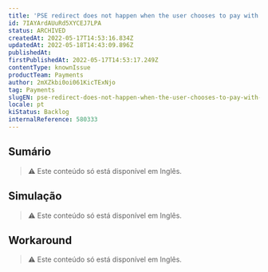 ```yaml
---
title: 'PSE redirect does not happen when the user chooses to pay with Giftcard and PSE'
id: 7IAYArdAUuRd5XYCEJ7LPA
status: ARCHIVED
createdAt: 2022-05-17T14:53:16.834Z
updatedAt: 2022-05-18T14:43:09.896Z
publishedAt: 
firstPublishedAt: 2022-05-17T14:53:17.249Z
contentType: knownIssue
productTeam: Payments
author: 2mXZkbi0oi061KicTExNjo
tag: Payments
slugEN: pse-redirect-does-not-happen-when-the-user-chooses-to-pay-with-giftcard-and-pse
locale: pt
kiStatus: Backlog
internalReference: 580333
---
```


## Sumário

>⚠️ Este conteúdo só está disponível em Inglês.

## Simulação

>⚠️ Este conteúdo só está disponível em Inglês.

## Workaround

>⚠️ Este conteúdo só está disponível em Inglês.

